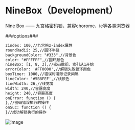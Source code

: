 # NineBox（Development）
Nine Box —— 九宫格密码锁，兼容chorome、ie等各类浏览器

###options###
```html
zindex: 100,//九宫格z-index属性
roundRadii: 25,//圆环半径
backgroundColor: "#333",//背景色
color: "#FFFFFF",//圆环颜色
nineBox: [1, 8, 3],//密码数组，索引从1开始
errorColor: '#FF0000',//解锁失败锁环颜色
boxTimer: 1000,//错误时清除记录间隔
lineColor: '#5B8FEF',//线颜色
lineWidth: 26,//线宽度
width: 240,//容器宽度
height: 240,//容器高度
onError: function () {
},//密码错误执行的操作
onSuc: function () {
}//成功解锁执行的操作
```
![image](https://raw.githubusercontent.com/imwr/NineBox/master/favicon.ico)